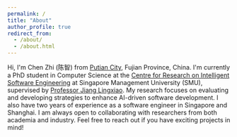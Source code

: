 ```yaml
---
permalink: /
title: "About"
author_profile: true
redirect_from: 
  - /about/
  - /about.html
---
```


Hi, I'm Chen Zhi (陈智) from [Putian City](https://zh.wikipedia.org/wiki/%E8%8E%86%E7%94%B0%E5%B8%82), Fujian Province, China. I'm currently a PhD student in Computer Science at the [Centre for Research on Intelligent Software Engineering](https://rise.smu.edu.sg/) at Singapore Management University (SMU), supervised by [Professor Jiang Lingxiao](https://faculty.smu.edu.sg/profile/jiang-lingxiao-896). My research focuses on evaluating and developing strategies to enhance AI-driven software development. I also have two years of experience as a software engineer in Singapore and Shanghai. I am always open to collaborating with researchers from both academia and industry. Feel free to reach out if you have exciting projects in mind!

